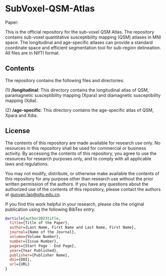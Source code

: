 # SubVoxel-QSM-Atlas
Paper:

This is the official repository for the sub-voxel QSM Atlas. The repository contains sub-voxel quantitative susceptibility mapping (QSM) atlases in MNI space. The longitudinal and age-specific atlases can provide a standard coordinate space and efficient segmentation tool for sub-region delineation. All files are in NIfTI format.

## Contents
The repository contains the following files and directories:

(1) **/longitudinal**: This directory contains the longitudinal atlas of QSM, paramagnetic susceptibility mapping (Xpara) and diamagnetic susceptibility mapping (Xdia).

(2) **/age-specific**: This directory contains the age-specific atlas of QSM, Xpara and Xdia.

## License
The contents of this repository are made available for research use only. No resources in this repository shall be used for commercial or business activity. By accessing the contents of this repository, you agree to use the resources for research purposes only, and to comply with all applicable laws and regulations.

You may not modify, distribute, or otherwise make available the contents of this repository for any purpose other than research use without the prior written permission of the authors. If you have any questions about the authorized use of the contents of this repository, please contact the authors at guoyan.lao@sjtu.edu.cn.

If you find this work helpful in your research, please cite the original publication using the following BibTex entry.
```bib
@article{author2023title,
  title={Title of the Paper},
  author={Last Name, First Name and Last Name, First Name},
  journal={Name of the Journal},
  volume={Volume Number},
  number={Issue Number},
  pages={Start Page - End Page},
  year={Year Published},
  publisher={Publisher Name},
  doi={DOI},
  url={URL}
}
```
